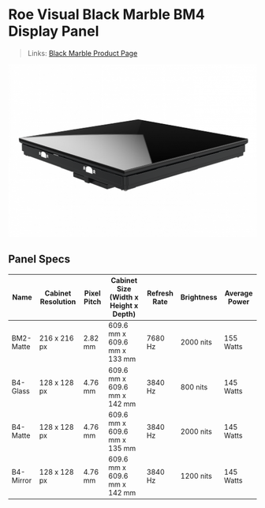 # Roe Visual Black Marble BM4 Display Panel

> Links: [Black Marble Product Page](https://www.roevisual.com/en/products/black-marble-bm4)

![Black Marble BM4](ROE-Black-Marble-BM4.png)

## Panel Specs

| Name         | Cabinet Resolution | Pixel Pitch | Cabinet Size (Width x Height x Depth) | Refresh Rate | Brightness | Average Power |
|--------------|--------------------|-------------|---------------------------------------|--------------|------------|---------------|
| BM2-Matte    | 216 x 216 px       | 2.82 mm     | 609.6 mm x 609.6 mm x 133 mm          | 7680 Hz      | 2000 nits  | 155 Watts     |
| B4-Glass     | 128 x 128 px       | 4.76 mm     | 609.6 mm x 609.6 mm x 142 mm          | 3840 Hz      |  800 nits  | 145 Watts     |
| B4-Matte     | 128 x 128 px       | 4.76 mm     | 609.6 mm x 609.6 mm x 135 mm          | 3840 Hz      | 2000 nits  | 145 Watts     |
| B4-Mirror    | 128 x 128 px       | 4.76 mm     | 609.6 mm x 609.6 mm x 142 mm          | 3840 Hz      | 1200 nits  | 145 Watts     |
